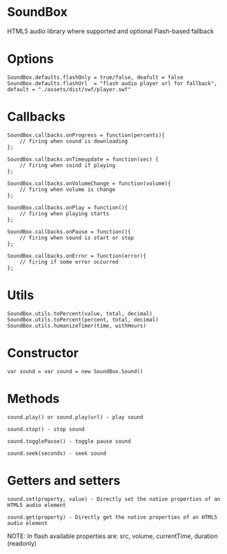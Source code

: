 SoundBox
========

HTML5 audio library where supported and optional Flash-based fallback

Options
=======


	SoundBox.defaults.flashOnly = true/false, deafult = false
	SoundBox.defaults.flashUrl 	= "flash audio player url for fallback", default = "./assets/dist/swf/player.swf"


Callbacks
=========
	SoundBox.callbacks.onProgress = function(percents){
		// firing when sound is downloading
	};
	
	SoundBox.callbacks.onTimeupdate = function(sec) {
		// firing when soind if playing
	};
	
	SoundBox.callbacks.onVolumeChange = function(volume){
		// firing when volume is change
	};
	
	SoundBox.callbacks.onPlay = function(){
		// firing when playing starts
	};
	
	SoundBox.callbacks.onPause = function(){
		// firing when sound is start or stop
	};
	
	SoundBox.callbacks.onError = function(error){
		// firing if some error occurred 
	};

Utils
=====

	SoundBox.utils.toPercent(value, total, decimal)
	SoundBox.utils.toPercent(percent, total, decimal)
	SoundBox.utils.humanizeTimer(time, withHours)

Constructor
===========
	var sound = var sound = new SoundBox.Sound()

Methods
=======

	sound.play() or sound.play(url) - play sound
	
	sound.stop() - stop sound
	
	sound.togglePause() - toggle pause sound
	
	sound.seek(seconds) - seek sound

Getters and setters
===================

	sound.set(property, value) - Directly set the native properties of an HTML5 audio element
	
	sound.get(property) - Directly get the native properties of an HTML5 audio element

NOTE:
	In flash available properties are:
	src, volume, currentTime, duration (readonly)




